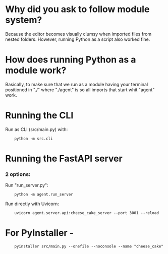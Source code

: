 
# Why did you ask to follow module system?
Because the editor becomes visually clumsy when imported files from nested folders. However, running Python as a script also worked fine.

# How does running Python as a module work?
Basically, to make sure that we run as a module having your terminal positioned in  "./" where "./agent" is so all imports that start whit "agent" work.


# Running the CLI

Run as CLI (src/main.py) with:
```
    python -m src.cli
```

# Running the FastAPI server
### 2 options:

Run "run_server.py":
```
    python -m agent.run_server
```

Run directly with Uvicorn:
```
    uvicorn agent.server.api:cheese_cake_server --port 3001 --reload
```










# For PyInstaller    -
```
    pyinstaller src/main.py --onefile --noconsole --name "cheese_cake"
```